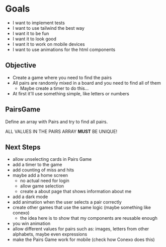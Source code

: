 # Goals

- I want to implement tests
- I want to use tailwind the best way
- I want it to be fun
- I want it to look good
- I want it to work on mobile devices
- I want to use animations for the html components

## Objective

- Create a game where you need to find the pairs
- All pairs are randomly mixed in a board and you need to find all of them
  - Maybe create a timer to do this...
- At first it'll use something simple, like letters or numbers

## PairsGame

Define an array with Pairs and try to find all pairs.

ALL VALUES IN THE PAIRS ARRAY **MUST** BE UNIQUE!

## Next Steps

- allow unselecting cards in Pairs Game
- add a timer to the game
- add counting of miss and hits
-  maybe add a home screen
   -  no actual need for login
   -  allow game selection
   -  create a about page that shows information about me
- add a dark mode
- add animation when the user selects a pair correctly
- create other games that use the same logic (maybe something like conexo)
  - the idea here is to show that my components are reusable enough
- you win animation
- allow different values for pairs such as: images, letters from other alphabets, maybe even expressions
- make the Pairs Game work for mobile (check how Conexo does this)